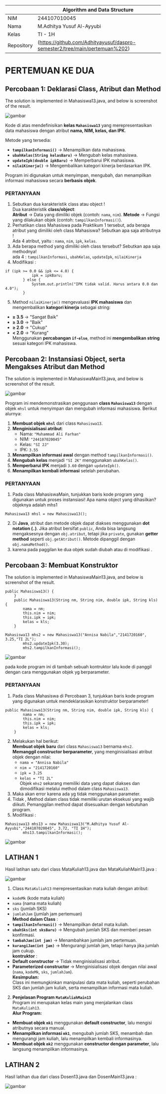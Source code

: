 |  | Algorithm and Data Structure |
|--|--|
| NIM |   244107010045|
| Nama |  M.Adhitya Yusuf Al-Ayyubi |
| Kelas | TI - 1H |
| Repository | (https://github.com/Adhityayusuf/daspro-semester2/tree/main/pertemuan%202) |   

# PERTEMUAN KE DUA   

## Percobaan 1: Deklarasi Class, Atribut dan Method 

The solution is implemented in Mahasiswa13.java, and below is screenshot of the result.    

![gambar](../gambar/gambar1.png)   

Kode di atas mendefinisikan **kelas `Mahasiswa13`** yang merepresentasikan data mahasiswa dengan atribut **nama, NIM, kelas, dan IPK**.  

Metode yang tersedia:  
- **`tampilkanInformasi()`** → Menampilkan data mahasiswa.  
- **`ubahKelas(String kelasBaru)`** → Mengubah kelas mahasiswa.  
- **`updateIpk(double ipkBaru)`** → Memperbarui IPK mahasiswa.  
- **`nilaiKinerja()`** → Mengembalikan kategori kinerja berdasarkan IPK.  

Program ini digunakan untuk menyimpan, mengubah, dan menampilkan informasi mahasiswa secara **berbasis objek**.     

### PERTANYAAN  
1. Sebutkan dua karakteristik class atau object !      
Dua karakteristik **class/object**:  
**Atribut** → Data yang dimiliki objek (contoh: `nama`, `nim`).   **Metode** → Fungsi yang dilakukan objek (contoh: `tampilkanInformasi()`).    
2. Perhatikan class Mahasiswa pada Praktikum 1 tersebut, ada berapa atribut yang dimiliki oleh class
Mahasiswa? Sebutkan apa saja atributnya !   
Ada 4 atribut, yaitu : `nama`, `nim`, `ipk`, `kelas`.    
3. Ada berapa method yang dimiliki oleh class tersebut? Sebutkan apa saja methodnya!    
ada 4 : `tampilkanInformasi`, `ubahKelas`, `updateIpk`, `nilaiKinerja`    
4. Modifikasi : 
```
if (ipk >= 0.0 && ipk <= 4.0) {
            ipk = ipkBaru;
        } else {
            System.out.println("IPK tidak valid. Harus antara 0.0 dan 4.0");
        }     
```
5. Method `nilaiKinerja()` mengevaluasi **IPK mahasiswa** dan mengembalikan **kategori kinerja** sebagai string:  
- **≥ 3.5** → "Sangat Baik"  
- **≥ 3.0** → "Baik"  
- **≥ 2.0** → "Cukup"  
- **< 2.0** → "Kurang"  
Menggunakan **percabangan `if-else`**, method ini **mengembalikan string** sesuai kategori IPK mahasiswa.      

## Percobaan 2: Instansiasi Object, serta Mengakses Atribut dan Method     

The solution is implemented in MahasiswaMain13.java, and below is screenshot of the result.       

![gambar](../gambar/gambar2.png)     

Program ini mendemonstrasikan penggunaan **class `Mahasiswa13`** dengan objek `mhsl` untuk menyimpan dan mengubah informasi mahasiswa. Berikut alurnya:  

1. **Membuat objek `mhsl`** dari class `Mahasiswa13`.  
2. **Menginisialisasi atribut**:  
   - Nama: `"Muhammad Ali Farhan"`  
   - NIM: `"244107020045"`  
   - Kelas: `"SI 2J"`  
   - IPK: `3.55`  
3. **Menampilkan informasi awal** dengan method `tampilkanInformasi()`.  
4. **Mengubah kelas** menjadi `"SI 2K"` menggunakan `ubahKelas()`.  
5. **Memperbarui IPK** menjadi `3.60` dengan `updateIpk()`.  
6. **Menampilkan kembali informasi** setelah perubahan.    

### PERTANYAAN     
1. Pada class MahasiswaMain, tunjukkan baris kode program yang digunakan untuk proses 
instansiasi! Apa nama object yang dihasilkan?   
objeknya adalah mhs1
```
Mahasiswa13 mhsl = new Mahasiswa13();
```   
2. Di **Java**, atribut dan metode objek dapat diakses menggunakan **dot notation (`.`)**. Jika atribut bersifat `public`, Anda bisa langsung mengaksesnya dengan `obj.atribut`, tetapi jika `private`, gunakan **getter method** seperti `obj.getAtribut()`. Metode dipanggil dengan `obj.namaMethod()`.    
3. karena pada paggilan ke dua objek sudah diubah atau di modifikasi .     

## Percobaan 3: Membuat Konstruktor    

The solution is implemented in MahasiswaMain13.java, and below is screenshot of the result.    

``` 
public Mahasiswa13() {
    }
    public Mahasiswa13(String nm, String nim, double ipk, String kls) {
        nama = nm;
        this.nim = nim;
        this.ipk = ipk;
        kelas = kls;
    }
```
``` 
Mahasiswa13 mhs2 = new Mahasiswa13("Annisa Nabila","2141720160", 3.25,"TI 2L");
        mhs2.updateIpk(3.30);
        mhs2.tampilkanInformasi();
```  
![gambar](../gambar/gambar3.png)     

pada kode program ini di tambah sebuah kontruktor lalu kode di panggil dengan cara menggunakan objek yg berparameter.   

### PERTANYAAN 
1. Pada class Mahasiswa di Percobaan 3, tunjukkan baris kode program yang digunakan untuk 
mendeklarasikan konstruktor berparameter!    
```
public Mahasiswa13(String nm, String nim, double ipk, String kls) {
        nama = nm;
        this.nim = nim;
        this.ipk = ipk;
        kelas = kls;
    }
```   
2. Melakukan hal berikut:  
**Membuat objek baru** dari class `Mahasiswa13` bernama `mhs2`.  
**Memanggil constructor berparameter**, yang menginisialisasi atribut objek dengan nilai:  
   - `nama = "Annisa Nabila"`  
   - `nim = "2141720160"`  
   - `ipk = 3.25`  
   - `kelas = "TI 2L"`  
Objek `mhs2` sekarang memiliki data yang dapat diakses dan dimodifikasi melalui method dalam class `Mahasiswa13`.
3. Maka akan error karena ada yg tidak menggunakan parameter.
4. Tidak , Method dalam class tidak memiliki urutan eksekusi yang wajib diikuti. Pemanggilan method dapat disesuaikan dengan kebutuhan program.   
5. Modifikasi :
```
Mahasiswa13 mhs13 = new Mahasiswa13("M.Adhitya Yusuf Al-Ayyubi","244107020045", 3.72, "TI 1H");
        mhs13.tampilkanInformasi();
```   
![gambar](../gambar/gambar4.png) 

## LATIHAN 1   

Hasil latihan satu dari class MataKuliah13.java dan MataKuliahMain13.java :    

![gambar](../gambar/gambar5.png)   

1. Class `MataKuliah13` merepresentasikan mata kuliah dengan atribut:  
- `kodeMk` (kode mata kuliah)  
- `nama` (nama mata kuliah)  
- `sks` (jumlah SKS)  
- `jumlahJam` (jumlah jam pertemuan)  
**Method dalam Class** :  
- **`tampilkanInformasi()`** → Menampilkan detail mata kuliah.  
- **`ubahSks(int sksBaru)`** → Mengubah jumlah SKS dan memberi pesan konfirmasi.  
- **`tambahJam(int jam)`** → Menambahkan jumlah jam pertemuan.  
- **`kurangiJam(int jam)`** → Mengurangi jumlah jam, tetapi hanya jika jumlah jam cukup.  
**kontruktor** :  
- **Default constructor** → Tidak menginisialisasi atribut.  
- **Parameterized constructor** → Menginisialisasi objek dengan nilai awal (`nama`, `kodeMk`, `sks`, `jumlahJam`).  
**Kesimpulan:**  
Class ini memungkinkan manipulasi data mata kuliah, seperti perubahan SKS dan jumlah jam kuliah, serta menampilkan informasi mata kuliah.   

2. **Penjelasan Program `MataKuliahMain13`**  
Program ini merupakan kelas main yang menjalankan class `MataKuliah13`.  
**Alur Program:**  
- **Membuat objek `mk1`** menggunakan **default constructor**, lalu mengisi atributnya secara manual.  
- **Menampilkan informasi `mk1`**, mengubah jumlah SKS, menambah dan mengurangi jam kuliah, lalu menampilkan kembali informasinya.  
- **Membuat objek `mk2`** menggunakan **constructor dengan parameter**, lalu langsung menampilkan informasinya.    

## LATIHAN 2     

Hasil latihan dua dari class Dosen13.java dan DosenMain13.java :    

![gambar](../gambar/gambar6.png)     